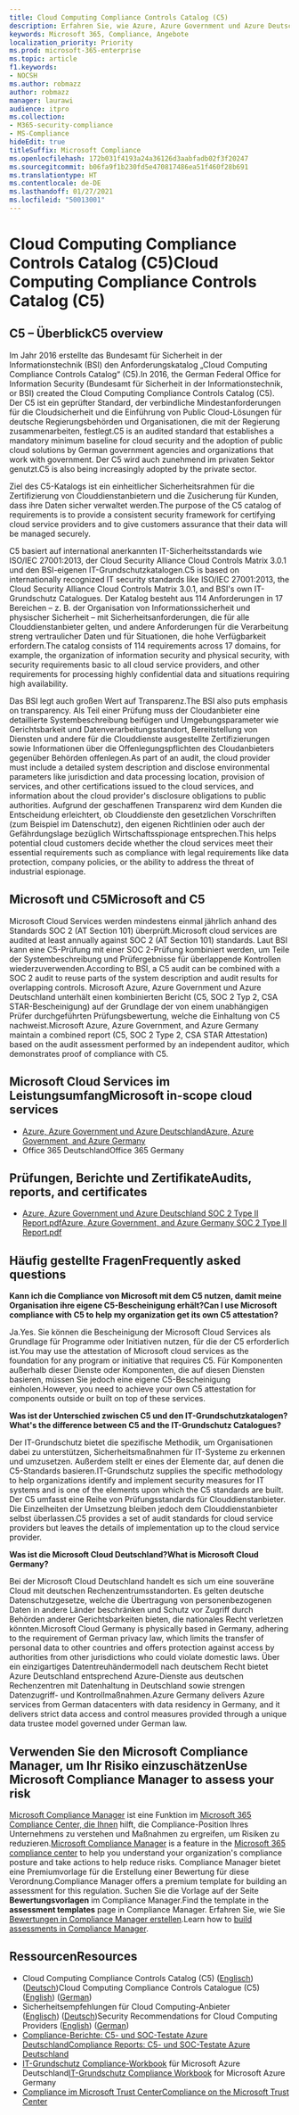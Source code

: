 ```yaml
---
title: Cloud Computing Compliance Controls Catalog (C5)
description: Erfahren Sie, wie Azure, Azure Government und Azure Deutschland die Compliance mit dem Cloud Computing Compliance Controls Catalog (C5) nachgewiesen hat.
keywords: Microsoft 365, Compliance, Angebote
localization_priority: Priority
ms.prod: microsoft-365-enterprise
ms.topic: article
f1.keywords:
- NOCSH
ms.author: robmazz
author: robmazz
manager: laurawi
audience: itpro
ms.collection:
- M365-security-compliance
- MS-Compliance
hideEdit: true
titleSuffix: Microsoft Compliance
ms.openlocfilehash: 172b031f4193a24a36126d3aabfadb02f3f20247
ms.sourcegitcommit: b06fa9f1b230fd5e470817486ea51f460f28b691
ms.translationtype: HT
ms.contentlocale: de-DE
ms.lasthandoff: 01/27/2021
ms.locfileid: "50013001"
---
```

# <a name="cloud-computing-compliance-controls-catalog-c5"></a><span data-ttu-id="91a5b-104">Cloud Computing Compliance Controls Catalog (C5)</span><span class="sxs-lookup"><span data-stu-id="91a5b-104">Cloud Computing Compliance Controls Catalog (C5)</span></span>

## <a name="c5-overview"></a><span data-ttu-id="91a5b-105">C5 – Überblick</span><span class="sxs-lookup"><span data-stu-id="91a5b-105">C5 overview</span></span>

<span data-ttu-id="91a5b-106">Im Jahr 2016 erstellte das Bundesamt für Sicherheit in der Informationstechnik (BSI) den Anforderungskatalog „Cloud Computing Compliance Controls Catalog“ (C5).</span><span class="sxs-lookup"><span data-stu-id="91a5b-106">In 2016, the German Federal Office for Information Security (Bundesamt für Sicherheit in der Informationstechnik, or BSI) created the Cloud Computing Compliance Controls Catalog (C5).</span></span> <span data-ttu-id="91a5b-107">Der C5 ist ein geprüfter Standard, der verbindliche Mindestanforderungen für die Cloudsicherheit und die Einführung von Public Cloud-Lösungen für deutsche Regierungsbehörden und Organisationen, die mit der Regierung zusammenarbeiten, festlegt.</span><span class="sxs-lookup"><span data-stu-id="91a5b-107">C5 is an audited standard that establishes a mandatory minimum baseline for cloud security and the adoption of public cloud solutions by German government agencies and organizations that work with government.</span></span> <span data-ttu-id="91a5b-108">Der C5 wird auch zunehmend im privaten Sektor genutzt.</span><span class="sxs-lookup"><span data-stu-id="91a5b-108">C5 is also being increasingly adopted by the private sector.</span></span>

<span data-ttu-id="91a5b-109">Ziel des C5-Katalogs ist ein einheitlicher Sicherheitsrahmen für die Zertifizierung von Clouddienstanbietern und die Zusicherung für Kunden, dass ihre Daten sicher verwaltet werden.</span><span class="sxs-lookup"><span data-stu-id="91a5b-109">The purpose of the C5 catalog of requirements is to provide a consistent security framework for certifying cloud service providers and to give customers assurance that their data will be managed securely.</span></span>

<span data-ttu-id="91a5b-110">C5 basiert auf international anerkannten IT-Sicherheitsstandards wie ISO/IEC 27001:2013, der Cloud Security Alliance Cloud Controls Matrix 3.0.1 und den BSI-eigenen IT-Grundschutzkatalogen.</span><span class="sxs-lookup"><span data-stu-id="91a5b-110">C5 is based on internationally recognized IT security standards like ISO/IEC 27001:2013, the Cloud Security Alliance Cloud Controls Matrix 3.0.1, and BSI's own IT-Grundschutz Catalogues.</span></span> <span data-ttu-id="91a5b-111">Der Katalog besteht aus 114 Anforderungen in 17 Bereichen – z. B. der Organisation von Informationssicherheit und physischer Sicherheit – mit Sicherheitsanforderungen, die für alle Clouddienstanbieter gelten, und andere Anforderungen für die Verarbeitung streng vertraulicher Daten und für Situationen, die hohe Verfügbarkeit erfordern.</span><span class="sxs-lookup"><span data-stu-id="91a5b-111">The catalog consists of 114 requirements across 17 domains, for example, the organization of information security and physical security, with security requirements basic to all cloud service providers, and other requirements for processing highly confidential data and situations requiring high availability.</span></span>

<span data-ttu-id="91a5b-112">Das BSI legt auch großen Wert auf Transparenz.</span><span class="sxs-lookup"><span data-stu-id="91a5b-112">The BSI also puts emphasis on transparency.</span></span> <span data-ttu-id="91a5b-113">Als Teil einer Prüfung muss der Cloudanbieter eine detaillierte Systembeschreibung beifügen und Umgebungsparameter wie Gerichtsbarkeit und Datenverarbeitungsstandort, Bereitstellung von Diensten und andere für die Clouddienste ausgestellte Zertifizierungen sowie Informationen über die Offenlegungspflichten des Cloudanbieters gegenüber Behörden offenlegen.</span><span class="sxs-lookup"><span data-stu-id="91a5b-113">As part of an audit, the cloud provider must include a detailed system description and disclose environmental parameters like jurisdiction and data processing location, provision of services, and other certifications issued to the cloud services, and information about the cloud provider's disclosure obligations to public authorities.</span></span> <span data-ttu-id="91a5b-114">Aufgrund der geschaffenen Transparenz wird dem Kunden die Entscheidung erleichtert, ob Clouddienste den gesetzlichen Vorschriften (zum Beispiel im Datenschutz), den eigenen Richtlinien oder auch der Gefährdungslage bezüglich Wirtschaftsspionage entsprechen.</span><span class="sxs-lookup"><span data-stu-id="91a5b-114">This helps potential cloud customers decide whether the cloud services meet their essential requirements such as compliance with legal requirements like data protection, company policies, or the ability to address the threat of industrial espionage.</span></span>

## <a name="microsoft-and-c5"></a><span data-ttu-id="91a5b-115">Microsoft und C5</span><span class="sxs-lookup"><span data-stu-id="91a5b-115">Microsoft and C5</span></span>

<span data-ttu-id="91a5b-116">Microsoft Cloud Services werden mindestens einmal jährlich anhand des Standards SOC 2 (AT Section 101) überprüft.</span><span class="sxs-lookup"><span data-stu-id="91a5b-116">Microsoft cloud services are audited at least annually against SOC 2 (AT Section 101) standards.</span></span> <span data-ttu-id="91a5b-117">Laut BSI kann eine C5-Prüfung mit einer SOC 2-Prüfung kombiniert werden, um Teile der Systembeschreibung und Prüfergebnisse für überlappende Kontrollen wiederzuverwenden.</span><span class="sxs-lookup"><span data-stu-id="91a5b-117">According to BSI, a C5 audit can be combined with a SOC 2 audit to reuse parts of the system description and audit results for overlapping controls.</span></span> <span data-ttu-id="91a5b-118">Microsoft Azure, Azure Government und Azure Deutschland unterhält einen kombinierten Bericht (C5, SOC 2 Typ 2, CSA STAR-Bescheinigung) auf der Grundlage der von einem unabhängigen Prüfer durchgeführten Prüfungsbewertung, welche die Einhaltung von C5 nachweist.</span><span class="sxs-lookup"><span data-stu-id="91a5b-118">Microsoft Azure, Azure Government, and Azure Germany maintain a combined report (C5, SOC 2 Type 2, CSA STAR Attestation) based on the audit assessment performed by an independent auditor, which demonstrates proof of compliance with C5.</span></span>

## <a name="microsoft-in-scope-cloud-services"></a><span data-ttu-id="91a5b-119">Microsoft Cloud Services im Leistungsumfang</span><span class="sxs-lookup"><span data-stu-id="91a5b-119">Microsoft in-scope cloud services</span></span>

- [<span data-ttu-id="91a5b-120">Azure, Azure Government und Azure Deutschland</span><span class="sxs-lookup"><span data-stu-id="91a5b-120">Azure, Azure Government, and Azure Germany</span></span>](https://go.microsoft.com/fwlink/p/?linkid=2051569)
- <span data-ttu-id="91a5b-121">Office 365 Deutschland</span><span class="sxs-lookup"><span data-stu-id="91a5b-121">Office 365 Germany</span></span>

## <a name="audits-reports-and-certificates"></a><span data-ttu-id="91a5b-122">Prüfungen, Berichte und Zertifikate</span><span class="sxs-lookup"><span data-stu-id="91a5b-122">Audits, reports, and certificates</span></span>

- [<span data-ttu-id="91a5b-123">Azure, Azure Government und Azure Deutschland SOC 2 Type II Report.pdf</span><span class="sxs-lookup"><span data-stu-id="91a5b-123">Azure, Azure Government, and Azure Germany SOC 2 Type II Report.pdf</span></span>](https://go.microsoft.com/fwlink/p/?linkid=2093520)

## <a name="frequently-asked-questions"></a><span data-ttu-id="91a5b-124">Häufig gestellte Fragen</span><span class="sxs-lookup"><span data-stu-id="91a5b-124">Frequently asked questions</span></span>

<span data-ttu-id="91a5b-125">**Kann ich die Compliance von Microsoft mit dem C5 nutzen, damit meine Organisation ihre eigene C5-Bescheinigung erhält?**</span><span class="sxs-lookup"><span data-stu-id="91a5b-125">**Can I use Microsoft compliance with C5 to help my organization get its own C5 attestation?**</span></span>

<span data-ttu-id="91a5b-126">Ja.</span><span class="sxs-lookup"><span data-stu-id="91a5b-126">Yes.</span></span> <span data-ttu-id="91a5b-127">Sie können die Bescheinigung der Microsoft Cloud Services als Grundlage für Programme oder Initiativen nutzen, für die der C5 erforderlich ist.</span><span class="sxs-lookup"><span data-stu-id="91a5b-127">You may use the attestation of Microsoft cloud services as the foundation for any program or initiative that requires C5.</span></span> <span data-ttu-id="91a5b-128">Für Komponenten außerhalb dieser Dienste oder Komponenten, die auf diesen Diensten basieren, müssen Sie jedoch eine eigene C5-Bescheinigung einholen.</span><span class="sxs-lookup"><span data-stu-id="91a5b-128">However, you need to achieve your own C5 attestation for components outside or built on top of these services.</span></span>

<span data-ttu-id="91a5b-129">**Was ist der Unterschied zwischen C5 und den IT-Grundschutzkatalogen?**</span><span class="sxs-lookup"><span data-stu-id="91a5b-129">**What's the difference between C5 and the IT-Grundschutz Catalogues?**</span></span>

<span data-ttu-id="91a5b-130">Der IT-Grundschutz bietet die spezifische Methodik, um Organisationen dabei zu unterstützen, Sicherheitsmaßnahmen für IT-Systeme zu erkennen und umzusetzen. Außerdem stellt er eines der Elemente dar, auf denen die C5-Standards basieren.</span><span class="sxs-lookup"><span data-stu-id="91a5b-130">IT-Grundschutz supplies the specific methodology to help organizations identify and implement security measures for IT systems and is one of the elements upon which the C5 standards are built.</span></span> <span data-ttu-id="91a5b-131">Der C5 umfasst eine Reihe von Prüfungsstandards für Clouddienstanbieter. Die Einzelheiten der Umsetzung bleiben jedoch dem Clouddienstanbieter selbst überlassen.</span><span class="sxs-lookup"><span data-stu-id="91a5b-131">C5 provides a set of audit standards for cloud service providers but leaves the details of implementation up to the cloud service provider.</span></span>

<span data-ttu-id="91a5b-132">**Was ist die Microsoft Cloud Deutschland?**</span><span class="sxs-lookup"><span data-stu-id="91a5b-132">**What is Microsoft Cloud Germany?**</span></span>

<span data-ttu-id="91a5b-133">Bei der Microsoft Cloud Deutschland handelt es sich um eine souveräne Cloud mit deutschen Rechenzentrumsstandorten. Es gelten deutsche Datenschutzgesetze, welche die Übertragung von personenbezogenen Daten in andere Länder beschränken und Schutz vor Zugriff durch Behörden anderer Gerichtsbarkeiten bieten, die nationales Recht verletzen könnten.</span><span class="sxs-lookup"><span data-stu-id="91a5b-133">Microsoft Cloud Germany is physically based in Germany, adhering to the requirement of German privacy law, which limits the transfer of personal data to other countries and offers protection against access by authorities from other jurisdictions who could violate domestic laws.</span></span> <span data-ttu-id="91a5b-134">Über ein einzigartiges Datentreuhändermodell nach deutschem Recht bietet Azure Deutschland entsprechend Azure-Dienste aus deutschen Rechenzentren mit Datenhaltung in Deutschland sowie strengen Datenzugriff- und Kontrollmaßnahmen.</span><span class="sxs-lookup"><span data-stu-id="91a5b-134">Azure Germany delivers Azure services from German datacenters with data residency in Germany, and it delivers strict data access and control measures provided through a unique data trustee model governed under German law.</span></span>

## <a name="use-microsoft-compliance-manager-to-assess-your-risk"></a><span data-ttu-id="91a5b-135">Verwenden Sie den Microsoft Compliance Manager, um Ihr Risiko einzuschätzen</span><span class="sxs-lookup"><span data-stu-id="91a5b-135">Use Microsoft Compliance Manager to assess your risk</span></span>

<span data-ttu-id="91a5b-136">[Microsoft Compliance Manager](https://docs.microsoft.com/microsoft-365/compliance/compliance-manager) ist eine Funktion im [Microsoft 365 Compliance Center, die Ihnen](https://docs.microsoft.com/microsoft-365/compliance/microsoft-365-compliance-center) hilft, die Compliance-Position Ihres Unternehmens zu verstehen und Maßnahmen zu ergreifen, um Risiken zu reduzieren.</span><span class="sxs-lookup"><span data-stu-id="91a5b-136">[Microsoft Compliance Manager](https://docs.microsoft.com/microsoft-365/compliance/compliance-manager) is a feature in the [Microsoft 365 compliance center](https://docs.microsoft.com/microsoft-365/compliance/microsoft-365-compliance-center) to help you understand your organization's compliance posture and take actions to help reduce risks.</span></span> <span data-ttu-id="91a5b-137">Compliance Manager bietet eine Premiumvorlage für die Erstellung einer Bewertung für diese Verordnung.</span><span class="sxs-lookup"><span data-stu-id="91a5b-137">Compliance Manager offers a premium template for building an assessment for this regulation.</span></span> <span data-ttu-id="91a5b-138">Suchen Sie die Vorlage auf der Seite **Bewertungsvorlagen** im Compliance Manager.</span><span class="sxs-lookup"><span data-stu-id="91a5b-138">Find the template in the **assessment templates** page in Compliance Manager.</span></span> <span data-ttu-id="91a5b-139">Erfahren Sie, wie Sie [Bewertungen in Compliance Manager erstellen](https://docs.microsoft.com/microsoft-365/compliance/compliance-manager-assessments).</span><span class="sxs-lookup"><span data-stu-id="91a5b-139">Learn how to [build assessments in Compliance Manager](https://docs.microsoft.com/microsoft-365/compliance/compliance-manager-assessments).</span></span>

## <a name="resources"></a><span data-ttu-id="91a5b-140">Ressourcen</span><span class="sxs-lookup"><span data-stu-id="91a5b-140">Resources</span></span>

- <span data-ttu-id="91a5b-141">Cloud Computing Compliance Controls Catalog (C5) ([Englisch](https://www.bsi.bund.de/EN/Topics/CloudComputing/Compliance_Criteria_Catalogue/Compliance_Criteria_Catalogue_node.html)) ([Deutsch](https://www.bsi.bund.de/DE/Themen/DigitaleGesellschaft/CloudComputing/Kriterienkatalog/Kriterienkatalog_node.html))</span><span class="sxs-lookup"><span data-stu-id="91a5b-141">Cloud Computing Compliance Controls Catalogue (C5) ([English](https://www.bsi.bund.de/EN/Topics/CloudComputing/Compliance_Criteria_Catalogue/Compliance_Criteria_Catalogue_node.html)) ([German](https://www.bsi.bund.de/DE/Themen/DigitaleGesellschaft/CloudComputing/Kriterienkatalog/Kriterienkatalog_node.html))</span></span>
- <span data-ttu-id="91a5b-142">Sicherheitsempfehlungen für Cloud Computing-Anbieter ([Englisch](https://www.bsi.bund.de/EN/Topics/CloudComputing/Secure_use_of_cloud_services/Secure_use_cloud_services_node.html)) ([Deutsch](https://www.bsi.bund.de/DE/Themen/DigitaleGesellschaft/CloudComputing/Sichere_Nutzung_Cloud/Sichere_Nutzung_Cloud_node.html))</span><span class="sxs-lookup"><span data-stu-id="91a5b-142">Security Recommendations for Cloud Computing Providers ([English](https://www.bsi.bund.de/EN/Topics/CloudComputing/Secure_use_of_cloud_services/Secure_use_cloud_services_node.html)) ([German](https://www.bsi.bund.de/DE/Themen/DigitaleGesellschaft/CloudComputing/Sichere_Nutzung_Cloud/Sichere_Nutzung_Cloud_node.html))</span></span>
- [<span data-ttu-id="91a5b-143">Compliance-Berichte: C5- und SOC-Testate Azure Deutschland</span><span class="sxs-lookup"><span data-stu-id="91a5b-143">Compliance Reports: C5- und SOC-Testate Azure Deutschland</span></span>](https://servicetrust.microsoft.com/ViewPage/MSComplianceGuide?command=Download&downloadType=Document&downloadId=df100ae1-baf9-4785-8a6d-864c0bc5c308&docTab=4ce99610-c9c0-11e7-8c2c-f908a777fa4d_SOC%20%2F%20SSAE%2016%20Reports)
- <span data-ttu-id="91a5b-144">[IT-Grundschutz Compliance-Workbook](https://gallery.technet.microsoft.com/Azure-Germany-IT-fca4afd7) für Microsoft Azure Deutschland</span><span class="sxs-lookup"><span data-stu-id="91a5b-144">[IT-Grundschutz Compliance Workbook](https://gallery.technet.microsoft.com/Azure-Germany-IT-fca4afd7) for Microsoft Azure Germany</span></span>
- [<span data-ttu-id="91a5b-145">Compliance im Microsoft Trust Center</span><span class="sxs-lookup"><span data-stu-id="91a5b-145">Compliance on the Microsoft Trust Center</span></span>](https://www.microsoft.com/trust-center/compliance/compliance-overview)
